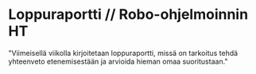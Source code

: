 Loppuraportti // Robo-ohjelmoinnin HT
====================================

"Viimeisellä viikolla kirjoitetaan loppuraportti, missä on tarkoitus tehdä yhteenveto etenemisestään ja arvioida hieman omaa suoritustaan."
